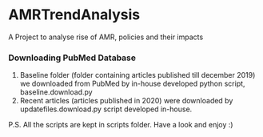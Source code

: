 # AMRTrendAnalysis
A Project to analyse rise of AMR, policies and their impacts 

### Downloading PubMed Database
1. Baseline folder (folder containing articles published till december 2019) we downloaded from PubMed by in-house developed python script, baseline.download.py
2. Recent articles (articles published in 2020) were downloaded by updatefiles.download.py script developed in-house.


P.S. All the scripts are kept in scripts folder. Have a look and enjoy :)